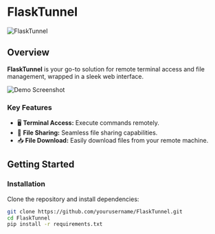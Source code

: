 # FlaskTunnel

![FlaskTunnel](https://img.shields.io/badge/FlaskTunnel-v1.0-brightgreen)

## Overview

**FlaskTunnel** is your go-to solution for remote terminal access and file management, wrapped in a sleek web interface.

![Demo Screenshot](path/to/screenshot.png)

### Key Features
- 🖥️ **Terminal Access:** Execute commands remotely.
- 📁 **File Sharing:** Seamless file sharing capabilities.
- 📥 **File Download:** Easily download files from your remote machine.

## Getting Started

### Installation
Clone the repository and install dependencies:
```bash
git clone https://github.com/yourusername/FlaskTunnel.git
cd FlaskTunnel
pip install -r requirements.txt

